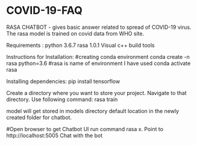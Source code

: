 # COVID-19-FAQ
RASA CHATBOT - gives basic answer related to spread of COVID-19 virus. The rasa model is trained on covid data from WHO site.

Requirements :
python 3.6.7
rasa 1.0.1
Visual c++ build tools



Instructions for Installation:
#creating conda environment
conda create -n rasa python=3.6
#rasa is name of environment I have used
conda activate rasa


Installing dependencies:
pip install tensorflow

Create a directory where you want to store your project. Navigate to that directory. Use following command:
rasa train

model will get stored in models directory default location in the newly created folder for chatbot.

#Open browser
to get Chatbot UI run command rasa x.
Point to http://localhost:5005
Chat with the bot
